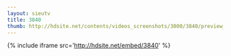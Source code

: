 ```yaml
---
layout: sieutv
title: 3840
thumb: http://hdsite.net/contents/videos_screenshots/3000/3840/preview_360p.mp4.jpg
---
```

{% include iframe src='http://hdsite.net/embed/3840' %}
 
